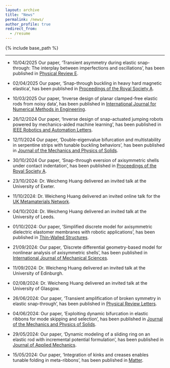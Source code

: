 ```yaml
---
layout: archive
title: "News"
permalink: /news/
author_profile: true
redirect_from:
  - /resume
---
```


{% include base_path %}

---

* 10/04/2025 Our paper, ‘Transient asymmetry during elastic snap-through: The interplay between imperfections and oscillations’, has been published in [Physical Review E](https://journals.aps.org/pre/abstract/10.1103/PhysRevE.111.045503).

* 02/04/2025 Our paper, ‘Snap-through buckling in heavy hard magnetic elastica’, has been published in [Proceedings of the Royal Society A](https://royalsocietypublishing.org/doi/10.1098/rspa.2025.0008).

* 10/03/2025 Our paper, ‘Inverse design of planar clamped-free elastic rods from noisy data’, has been published in [International Journal for Numerical Methods in Engineering](https://onlinelibrary.wiley.com/doi/full/10.1002/nme.70018).

* 26/12/2024 Our paper, ‘Inverse design of snap-actuated jumping robots powered by mechanics-aided machine learning’, has been published in [IEEE Robotics and Automation Letters](https://doi.org/10.1109/LRA.2024.3523218).

* 12/11/2024 Our paper, ‘Double-eigenvalue bifurcation and multistability in serpentine strips with tunable buckling behaviors’, has been published in [Journal of the Mechanics and Physics of Solids](https://doi.org/10.1016/j.jmps.2024.105922).

* 30/10/2024 Our paper, ‘Snap-through eversion of axisymmetric shells under contact indentation’, has been published in [Proceedings of the Royal Society A](https://doi.org/10.1098/rspa.2024.0303).

* 23/10/2024: Dr. Weicheng Huang delivered an invited talk at the University of Exeter.

* 11/10/2024: Dr. Weicheng Huang delivered an invited online talk for the [UK Metamaterials Network](https://cassyni.com/events/FR3DbJ1FBeYGWWGwWFBWaZ).

* 04/10/2024: Dr. Weicheng Huang delivered an invited talk at the University of Leeds.
 
* 01/10/2024: Our paper, ‘Simplified discrete model for axisymmetric dielectric elastomer membranes with robotic applications’, has been published in [Thin-Walled Structures](https://doi.org/10.1016/j.tws.2024.112502).

* 21/09/2024: Our paper, ‘Discrete differential geometry-based model for nonlinear analysis of axisymmetric shells’, has been published in [International Journal of Mechanical Sciences](https://doi.org/10.1016/j.ijmecsci.2024.109742).

* 11/09/2024: Dr. Weicheng Huang delivered an invited talk at the University of Edinburgh.
  
* 02/08/2024: Dr. Weicheng Huang delivered an invited talk at the University of Glasgow.
  
* 26/06/2024: Our paper, ‘Transient amplification of broken symmetry in elastic snap-through’, has been published in [Physical Review Letters](https://journals.aps.org/prl/abstract/10.1103/PhysRevLett.132.267201).

* 04/06/2024: Our paper, ‘Exploiting dynamic bifurcation in elastic ribbons for mode skipping and selection’, has been published in [Journal of the Mechanics and Physics of Solids](https://doi.org/10.1016/j.jmps.2024.105721).

* 29/05/2024: Our paper, ‘Dynamic modeling of a sliding ring on an elastic rod with incremental potential formulation’, has been published in [Journal of Applied Mechanics](https://doi.org/10.1115/1.4065625).
  
* 15/05/2024: Our paper, ‘Integration of kinks and creases enables tunable folding in meta-ribbons’, has been published in [Matter](https://www.cell.com/matter/fulltext/S2590-2385(24)00204-2).
